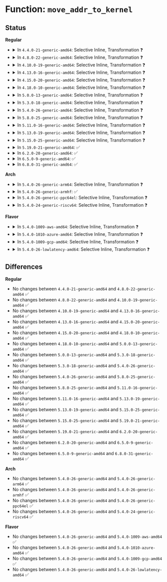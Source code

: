 # Function: <code>move_addr_to_kernel</code>

## Status
<b>Regular</b>
<ul>
<li>
<details>
<summary>In <code>4.4.0-21-generic-amd64</code>: Selective Inline, Transformation ❓</summary>

```c
int move_addr_to_kernel(void * uaddr, int ulen, struct __kernel_sockaddr_storage * kaddr)
```

```json
{
  "name": "move_addr_to_kernel",
  "collision_type": "Unique Global",
  "inline_type": "Selective",
  "funcs": [
    {
      "addr": 18446744071586177792,
      "name": "move_addr_to_kernel",
      "external": true,
      "loc": "net/socket.c:188",
      "file": "net/socket.c",
      "inline": "not declared, inlined",
      "caller_inline": [
        "net/socket.c:SYSC_bind",
        "net/socket.c:SYSC_connect",
        "net/socket.c:SYSC_sendto",
        "net/socket.c:copy_msghdr_from_user"
      ],
      "caller_func": [
        "net/socket.c:SYSC_bind",
        "net/socket.c:SYSC_connect",
        "net/socket.c:SYSC_sendto",
        "net/socket.c:copy_msghdr_from_user",
        "net/compat.c:get_compat_msghdr"
      ]
    }
  ],
  "symbols": [
    {
      "addr": 18446744071586177792,
      "name": "move_addr_to_kernel.part.14",
      "section": ".text",
      "bind": "STB_LOCAL",
      "size": 95
    },
    {
      "addr": 18446744071586180416,
      "name": "move_addr_to_kernel",
      "section": ".text",
      "bind": "STB_GLOBAL",
      "size": 37
    }
  ]
}
```
</details>
</li>
<li>
<details>
<summary>In <code>4.8.0-22-generic-amd64</code>: Selective Inline, Transformation ❓</summary>

```c
int move_addr_to_kernel(void * uaddr, int ulen, struct __kernel_sockaddr_storage * kaddr)
```

```json
{
  "name": "move_addr_to_kernel",
  "collision_type": "Unique Global",
  "inline_type": "Selective",
  "funcs": [
    {
      "addr": 18446744071586599555,
      "name": "move_addr_to_kernel",
      "external": true,
      "loc": "net/socket.c:188",
      "file": "net/socket.c",
      "inline": "not declared, inlined",
      "caller_inline": [
        "net/socket.c:copy_msghdr_from_user",
        "net/socket.c:SYSC_sendto",
        "net/socket.c:SYSC_connect",
        "net/socket.c:SYSC_bind"
      ],
      "caller_func": [
        "net/socket.c:copy_msghdr_from_user",
        "net/socket.c:SYSC_sendto",
        "net/socket.c:SYSC_connect",
        "net/socket.c:SYSC_bind",
        "net/compat.c:get_compat_msghdr"
      ]
    }
  ],
  "symbols": [
    {
      "addr": 18446744071586598128,
      "name": "move_addr_to_kernel.part.16",
      "section": ".text",
      "bind": "STB_LOCAL",
      "size": 118
    },
    {
      "addr": 18446744071586600848,
      "name": "move_addr_to_kernel",
      "section": ".text",
      "bind": "STB_GLOBAL",
      "size": 37
    }
  ]
}
```
</details>
</li>
<li>
<details>
<summary>In <code>4.10.0-19-generic-amd64</code>: Selective Inline, Transformation ❓</summary>

```c
int move_addr_to_kernel(void * uaddr, int ulen, struct __kernel_sockaddr_storage * kaddr)
```

```json
{
  "name": "move_addr_to_kernel",
  "collision_type": "Unique Global",
  "inline_type": "Selective",
  "funcs": [
    {
      "addr": 18446744071586784003,
      "name": "move_addr_to_kernel",
      "external": true,
      "loc": "net/socket.c:188",
      "file": "net/socket.c",
      "inline": "not declared, inlined",
      "caller_inline": [
        "net/socket.c:copy_msghdr_from_user",
        "net/socket.c:SYSC_sendto",
        "net/socket.c:SYSC_connect",
        "net/socket.c:SYSC_bind"
      ],
      "caller_func": [
        "net/socket.c:copy_msghdr_from_user",
        "net/socket.c:SYSC_sendto",
        "net/socket.c:SYSC_connect",
        "net/socket.c:SYSC_bind",
        "net/compat.c:get_compat_msghdr"
      ]
    }
  ],
  "symbols": [
    {
      "addr": 18446744071586782576,
      "name": "move_addr_to_kernel.part.17",
      "section": ".text",
      "bind": "STB_LOCAL",
      "size": 118
    },
    {
      "addr": 18446744071586785296,
      "name": "move_addr_to_kernel",
      "section": ".text",
      "bind": "STB_GLOBAL",
      "size": 37
    }
  ]
}
```
</details>
</li>
<li>
<details>
<summary>In <code>4.13.0-16-generic-amd64</code>: Selective Inline, Transformation ❓</summary>

```c
int move_addr_to_kernel(void * uaddr, int ulen, struct __kernel_sockaddr_storage * kaddr)
```

```json
{
  "name": "move_addr_to_kernel",
  "collision_type": "Unique Global",
  "inline_type": "Selective",
  "funcs": [
    {
      "addr": 18446744071586907909,
      "name": "move_addr_to_kernel",
      "external": true,
      "loc": "net/socket.c:188",
      "file": "net/socket.c",
      "inline": "not declared, inlined",
      "caller_inline": [
        "net/socket.c:copy_msghdr_from_user",
        "net/socket.c:SYSC_sendto",
        "net/socket.c:SYSC_connect",
        "net/socket.c:SYSC_bind"
      ],
      "caller_func": [
        "net/socket.c:copy_msghdr_from_user",
        "net/socket.c:SYSC_sendto",
        "net/socket.c:SYSC_connect",
        "net/socket.c:SYSC_bind",
        "net/compat.c:get_compat_msghdr"
      ]
    }
  ],
  "symbols": [
    {
      "addr": 18446744071586906608,
      "name": "move_addr_to_kernel.part.19",
      "section": ".text",
      "bind": "STB_LOCAL",
      "size": 122
    },
    {
      "addr": 18446744071586909328,
      "name": "move_addr_to_kernel",
      "section": ".text",
      "bind": "STB_GLOBAL",
      "size": 38
    }
  ]
}
```
</details>
</li>
<li>
<details>
<summary>In <code>4.15.0-20-generic-amd64</code>: Selective Inline, Transformation ❓</summary>

```c
int move_addr_to_kernel(void * uaddr, int ulen, struct __kernel_sockaddr_storage * kaddr)
```

```json
{
  "name": "move_addr_to_kernel",
  "collision_type": "Unique Global",
  "inline_type": "Selective",
  "funcs": [
    {
      "addr": 18446744071587399829,
      "name": "move_addr_to_kernel",
      "external": true,
      "loc": "net/socket.c:188",
      "file": "net/socket.c",
      "inline": "not declared, inlined",
      "caller_inline": [
        "net/socket.c:copy_msghdr_from_user",
        "net/socket.c:SYSC_sendto",
        "net/socket.c:SYSC_connect",
        "net/socket.c:SYSC_bind"
      ],
      "caller_func": [
        "net/socket.c:copy_msghdr_from_user",
        "net/socket.c:SYSC_sendto",
        "net/socket.c:SYSC_connect",
        "net/socket.c:SYSC_bind",
        "net/compat.c:get_compat_msghdr"
      ]
    }
  ],
  "symbols": [
    {
      "addr": 18446744071587398512,
      "name": "move_addr_to_kernel.part.18",
      "section": ".text",
      "bind": "STB_LOCAL",
      "size": 122
    },
    {
      "addr": 18446744071587401248,
      "name": "move_addr_to_kernel",
      "section": ".text",
      "bind": "STB_GLOBAL",
      "size": 38
    }
  ]
}
```
</details>
</li>
<li>
<details>
<summary>In <code>4.18.0-10-generic-amd64</code>: Selective Inline, Transformation ❓</summary>

```c
int move_addr_to_kernel(void * uaddr, int ulen, struct __kernel_sockaddr_storage * kaddr)
```

```json
{
  "name": "move_addr_to_kernel",
  "collision_type": "Unique Global",
  "inline_type": "Selective",
  "funcs": [
    {
      "addr": 18446744071587697386,
      "name": "move_addr_to_kernel",
      "external": true,
      "loc": "net/socket.c:182",
      "file": "net/socket.c",
      "inline": "not declared, inlined",
      "caller_inline": [
        "net/socket.c:copy_msghdr_from_user",
        "net/socket.c:__sys_sendto",
        "net/socket.c:__sys_connect",
        "net/socket.c:__sys_bind"
      ],
      "caller_func": [
        "net/socket.c:copy_msghdr_from_user",
        "net/socket.c:__sys_sendto",
        "net/socket.c:__sys_connect",
        "net/socket.c:__sys_bind",
        "net/compat.c:get_compat_msghdr"
      ]
    }
  ],
  "symbols": [
    {
      "addr": 18446744071587697008,
      "name": "move_addr_to_kernel.part.21",
      "section": ".text",
      "bind": "STB_LOCAL",
      "size": 115
    },
    {
      "addr": 18446744071587701808,
      "name": "move_addr_to_kernel",
      "section": ".text",
      "bind": "STB_GLOBAL",
      "size": 37
    }
  ]
}
```
</details>
</li>
<li>
<details>
<summary>In <code>5.0.0-13-generic-amd64</code>: Selective Inline, Transformation ❓</summary>

```c
int move_addr_to_kernel(void * uaddr, int ulen, struct __kernel_sockaddr_storage * kaddr)
```

```json
{
  "name": "move_addr_to_kernel",
  "collision_type": "Unique Global",
  "inline_type": "Selective",
  "funcs": [
    {
      "addr": 18446744071587833173,
      "name": "move_addr_to_kernel",
      "external": true,
      "loc": "net/socket.c:182",
      "file": "net/socket.c",
      "inline": "not declared, inlined",
      "caller_inline": [
        "net/socket.c:copy_msghdr_from_user",
        "net/socket.c:__sys_sendto",
        "net/socket.c:__sys_connect",
        "net/socket.c:__sys_bind"
      ],
      "caller_func": [
        "net/socket.c:copy_msghdr_from_user",
        "net/socket.c:__sys_sendto",
        "net/socket.c:__sys_connect",
        "net/socket.c:__sys_bind",
        "net/compat.c:get_compat_msghdr"
      ]
    }
  ],
  "symbols": [
    {
      "addr": 18446744071587832800,
      "name": "move_addr_to_kernel.part.20",
      "section": ".text",
      "bind": "STB_LOCAL",
      "size": 115
    },
    {
      "addr": 18446744071587835264,
      "name": "move_addr_to_kernel",
      "section": ".text",
      "bind": "STB_GLOBAL",
      "size": 37
    }
  ]
}
```
</details>
</li>
<li>
<details>
<summary>In <code>5.3.0-18-generic-amd64</code>: Selective Inline, Transformation ❓</summary>

```c
int move_addr_to_kernel(void * uaddr, int ulen, struct __kernel_sockaddr_storage * kaddr)
```

```json
{
  "name": "move_addr_to_kernel",
  "collision_type": "Unique Global",
  "inline_type": "Selective",
  "funcs": [
    {
      "addr": 18446744071588136965,
      "name": "move_addr_to_kernel",
      "external": true,
      "loc": "net/socket.c:178",
      "file": "net/socket.c",
      "inline": "not declared, inlined",
      "caller_inline": [
        "net/socket.c:copy_msghdr_from_user",
        "net/socket.c:__sys_sendto",
        "net/socket.c:__sys_connect",
        "net/socket.c:__sys_bind"
      ],
      "caller_func": [
        "net/socket.c:copy_msghdr_from_user",
        "net/socket.c:__sys_sendto",
        "net/socket.c:__sys_connect",
        "net/socket.c:__sys_bind",
        "net/compat.c:get_compat_msghdr"
      ]
    }
  ],
  "symbols": [
    {
      "addr": 18446744071588136576,
      "name": "move_addr_to_kernel.part.0",
      "section": ".text",
      "bind": "STB_LOCAL",
      "size": 117
    },
    {
      "addr": 18446744071588139120,
      "name": "move_addr_to_kernel",
      "section": ".text",
      "bind": "STB_GLOBAL",
      "size": 37
    }
  ]
}
```
</details>
</li>
<li>
<details>
<summary>In <code>5.4.0-26-generic-amd64</code>: Selective Inline, Transformation ❓</summary>

```c
int move_addr_to_kernel(void * uaddr, int ulen, struct __kernel_sockaddr_storage * kaddr)
```

```json
{
  "name": "move_addr_to_kernel",
  "collision_type": "Unique Global",
  "inline_type": "Selective",
  "funcs": [
    {
      "addr": 18446744071588338021,
      "name": "move_addr_to_kernel",
      "external": true,
      "loc": "net/socket.c:178",
      "file": "net/socket.c",
      "inline": "not declared, inlined",
      "caller_inline": [
        "net/socket.c:copy_msghdr_from_user",
        "net/socket.c:__sys_sendto",
        "net/socket.c:__sys_connect",
        "net/socket.c:__sys_bind"
      ],
      "caller_func": [
        "net/socket.c:copy_msghdr_from_user",
        "net/socket.c:__sys_sendto",
        "net/socket.c:__sys_connect",
        "net/socket.c:__sys_bind",
        "net/compat.c:get_compat_msghdr"
      ]
    }
  ],
  "symbols": [
    {
      "addr": 18446744071588337632,
      "name": "move_addr_to_kernel.part.0",
      "section": ".text",
      "bind": "STB_LOCAL",
      "size": 117
    },
    {
      "addr": 18446744071588344016,
      "name": "move_addr_to_kernel",
      "section": ".text",
      "bind": "STB_GLOBAL",
      "size": 37
    }
  ]
}
```
</details>
</li>
<li>
<details>
<summary>In <code>5.8.0-25-generic-amd64</code>: Selective Inline, Transformation ❓</summary>

```c
int move_addr_to_kernel(void * uaddr, int ulen, struct __kernel_sockaddr_storage * kaddr)
```

```json
{
  "name": "move_addr_to_kernel",
  "collision_type": "Unique Global",
  "inline_type": "Selective",
  "funcs": [
    {
      "addr": 18446744071589207540,
      "name": "move_addr_to_kernel",
      "external": true,
      "loc": "net/socket.c:192",
      "file": "net/socket.c",
      "inline": "not declared, inlined",
      "caller_inline": [
        "net/socket.c:__copy_msghdr_from_user",
        "net/socket.c:__sys_sendto",
        "net/socket.c:__sys_connect",
        "net/socket.c:__sys_bind"
      ],
      "caller_func": [
        "fs/io_uring.c:io_connect",
        "fs/io_uring.c:io_connect_prep",
        "net/socket.c:__copy_msghdr_from_user",
        "net/socket.c:__sys_sendto",
        "net/socket.c:__sys_connect",
        "net/socket.c:__sys_bind",
        "net/compat.c:__get_compat_msghdr"
      ]
    }
  ],
  "symbols": [
    {
      "addr": 18446744071589199680,
      "name": "move_addr_to_kernel.part.0",
      "section": ".text",
      "bind": "STB_LOCAL",
      "size": 125
    },
    {
      "addr": 18446744071589202384,
      "name": "move_addr_to_kernel",
      "section": ".text",
      "bind": "STB_GLOBAL",
      "size": 37
    }
  ]
}
```
</details>
</li>
<li>
<details>
<summary>In <code>5.11.0-16-generic-amd64</code>: Selective Inline, Transformation ❓</summary>

```c
int move_addr_to_kernel(void * uaddr, int ulen, struct __kernel_sockaddr_storage * kaddr)
```

```json
{
  "name": "move_addr_to_kernel",
  "collision_type": "Unique Global",
  "inline_type": "Selective",
  "funcs": [
    {
      "addr": 18446744071589206676,
      "name": "move_addr_to_kernel",
      "external": true,
      "loc": "net/socket.c:192",
      "file": "net/socket.c",
      "inline": "not declared, inlined",
      "caller_inline": [
        "net/socket.c:__copy_msghdr_from_user",
        "net/socket.c:__sys_sendto",
        "net/socket.c:__sys_connect",
        "net/socket.c:__sys_bind"
      ],
      "caller_func": [
        "fs/io_uring.c:io_req_prep",
        "fs/io_uring.c:io_connect",
        "net/socket.c:__copy_msghdr_from_user",
        "net/socket.c:__sys_sendto",
        "net/socket.c:__sys_connect",
        "net/socket.c:__sys_bind",
        "net/compat.c:__get_compat_msghdr"
      ]
    }
  ],
  "symbols": [
    {
      "addr": 18446744071589197568,
      "name": "move_addr_to_kernel.part.0",
      "section": ".text",
      "bind": "STB_LOCAL",
      "size": 125
    },
    {
      "addr": 18446744071589200416,
      "name": "move_addr_to_kernel",
      "section": ".text",
      "bind": "STB_GLOBAL",
      "size": 37
    }
  ]
}
```
</details>
</li>
<li>
<details>
<summary>In <code>5.13.0-19-generic-amd64</code>: Selective Inline, Transformation ❓</summary>

```c
int move_addr_to_kernel(void * uaddr, int ulen, struct __kernel_sockaddr_storage * kaddr)
```

```json
{
  "name": "move_addr_to_kernel",
  "collision_type": "Unique Global",
  "inline_type": "Selective",
  "funcs": [
    {
      "addr": 18446744071589100323,
      "name": "move_addr_to_kernel",
      "external": true,
      "loc": "net/socket.c:192",
      "file": "net/socket.c",
      "inline": "not declared, inlined",
      "caller_inline": [
        "net/socket.c:__copy_msghdr_from_user",
        "net/socket.c:__sys_sendto",
        "net/socket.c:__sys_connect",
        "net/socket.c:__sys_bind"
      ],
      "caller_func": [
        "fs/io_uring.c:io_connect",
        "net/socket.c:__copy_msghdr_from_user",
        "net/socket.c:__sys_sendto",
        "net/socket.c:__sys_connect",
        "net/socket.c:__sys_bind",
        "net/compat.c:__get_compat_msghdr"
      ]
    }
  ],
  "symbols": [
    {
      "addr": 18446744071589093776,
      "name": "move_addr_to_kernel.part.0",
      "section": ".text",
      "bind": "STB_LOCAL",
      "size": 117
    },
    {
      "addr": 18446744071589094016,
      "name": "move_addr_to_kernel",
      "section": ".text",
      "bind": "STB_GLOBAL",
      "size": 37
    }
  ]
}
```
</details>
</li>
<li>
<details>
<summary>In <code>5.15.0-25-generic-amd64</code>: Selective Inline, Transformation ❓</summary>

```c
int move_addr_to_kernel(void * uaddr, int ulen, struct __kernel_sockaddr_storage * kaddr)
```

```json
{
  "name": "move_addr_to_kernel",
  "collision_type": "Unique Global",
  "inline_type": "Selective",
  "funcs": [
    {
      "addr": 18446744071589817971,
      "name": "move_addr_to_kernel",
      "external": true,
      "loc": "net/socket.c:242",
      "file": "net/socket.c",
      "inline": "not declared, inlined",
      "caller_inline": [
        "net/socket.c:__copy_msghdr_from_user",
        "net/socket.c:__sys_sendto",
        "net/socket.c:__sys_connect",
        "net/socket.c:__sys_bind"
      ],
      "caller_func": [
        "fs/io_uring.c:io_connect",
        "net/socket.c:__copy_msghdr_from_user",
        "net/socket.c:__sys_sendto",
        "net/socket.c:__sys_connect",
        "net/socket.c:__sys_bind",
        "net/compat.c:__get_compat_msghdr"
      ]
    }
  ],
  "symbols": [
    {
      "addr": 18446744071589806560,
      "name": "move_addr_to_kernel.part.0",
      "section": ".text",
      "bind": "STB_LOCAL",
      "size": 117
    },
    {
      "addr": 18446744071589809744,
      "name": "move_addr_to_kernel",
      "section": ".text",
      "bind": "STB_GLOBAL",
      "size": 37
    }
  ]
}
```
</details>
</li>
<li>
<details>
<summary>In <code>5.19.0-21-generic-amd64</code>: ✅</summary>

```c
int move_addr_to_kernel(void * uaddr, int ulen, struct __kernel_sockaddr_storage * kaddr)
```

```json
{
  "name": "move_addr_to_kernel",
  "collision_type": "Unique Global",
  "inline_type": "No",
  "funcs": [
    {
      "addr": 18446744071591328656,
      "name": "move_addr_to_kernel",
      "external": true,
      "loc": "net/socket.c:243",
      "file": "net/socket.c",
      "inline": "seen, unknown",
      "caller_inline": [],
      "caller_func": [
        "io_uring/io_uring.c:io_connect",
        "net/socket.c:__copy_msghdr_from_user",
        "net/socket.c:__sys_sendto",
        "net/socket.c:__sys_connect",
        "net/socket.c:__sys_bind",
        "net/compat.c:__get_compat_msghdr"
      ]
    }
  ],
  "symbols": [
    {
      "addr": 18446744071591328656,
      "name": "move_addr_to_kernel",
      "section": ".text",
      "bind": "STB_GLOBAL",
      "size": 175
    }
  ]
}
```
</details>
</li>
<li>
<details>
<summary>In <code>6.2.0-20-generic-amd64</code>: ✅</summary>

```c
int move_addr_to_kernel(void * uaddr, int ulen, struct __kernel_sockaddr_storage * kaddr)
```

```json
{
  "name": "move_addr_to_kernel",
  "collision_type": "Unique Global",
  "inline_type": "No",
  "funcs": [
    {
      "addr": 18446744071593083456,
      "name": "move_addr_to_kernel",
      "external": true,
      "loc": "net/socket.c:243",
      "file": "net/socket.c",
      "inline": "seen, unknown",
      "caller_inline": [],
      "caller_func": [
        "io_uring/net.c:io_connect",
        "io_uring/net.c:io_connect_prep_async",
        "io_uring/net.c:io_send_zc",
        "io_uring/net.c:io_send",
        "io_uring/net.c:io_send_prep_async",
        "net/socket.c:__copy_msghdr",
        "net/socket.c:__sys_sendto",
        "net/socket.c:__sys_connect",
        "net/socket.c:__sys_bind",
        "net/compat.c:__get_compat_msghdr"
      ]
    }
  ],
  "symbols": [
    {
      "addr": 18446744071593083456,
      "name": "move_addr_to_kernel",
      "section": ".text",
      "bind": "STB_GLOBAL",
      "size": 175
    }
  ]
}
```
</details>
</li>
<li>
<details>
<summary>In <code>6.5.0-9-generic-amd64</code>: ✅</summary>

```c
int move_addr_to_kernel(void * uaddr, int ulen, struct __kernel_sockaddr_storage * kaddr)
```

```json
{
  "name": "move_addr_to_kernel",
  "collision_type": "Unique Global",
  "inline_type": "No",
  "funcs": [
    {
      "addr": 18446744071593535632,
      "name": "move_addr_to_kernel",
      "external": true,
      "loc": "net/socket.c:245",
      "file": "net/socket.c",
      "inline": "seen, unknown",
      "caller_inline": [],
      "caller_func": [
        "io_uring/net.c:io_connect",
        "io_uring/net.c:io_connect_prep_async",
        "io_uring/net.c:io_send_zc",
        "io_uring/net.c:io_send",
        "io_uring/net.c:io_send_prep_async",
        "net/socket.c:__copy_msghdr",
        "net/socket.c:__sys_sendto",
        "net/socket.c:__sys_connect",
        "net/socket.c:__sys_bind",
        "net/compat.c:__get_compat_msghdr"
      ]
    }
  ],
  "symbols": [
    {
      "addr": 18446744071593535632,
      "name": "move_addr_to_kernel",
      "section": ".text",
      "bind": "STB_GLOBAL",
      "size": 175
    }
  ]
}
```
</details>
</li>
<li>
<details>
<summary>In <code>6.8.0-31-generic-amd64</code>: ✅</summary>

```c
int move_addr_to_kernel(void * uaddr, int ulen, struct __kernel_sockaddr_storage * kaddr)
```

```json
{
  "name": "move_addr_to_kernel",
  "collision_type": "Unique Global",
  "inline_type": "No",
  "funcs": [
    {
      "addr": 18446744071594308240,
      "name": "move_addr_to_kernel",
      "external": true,
      "loc": "net/socket.c:247",
      "file": "net/socket.c",
      "inline": "seen, unknown",
      "caller_inline": [],
      "caller_func": [
        "io_uring/net.c:io_connect",
        "io_uring/net.c:io_connect_prep_async",
        "io_uring/net.c:io_send_zc",
        "io_uring/net.c:io_send",
        "io_uring/net.c:io_send_prep_async",
        "net/socket.c:__copy_msghdr",
        "net/socket.c:__sys_sendto",
        "net/socket.c:__sys_connect",
        "net/socket.c:__sys_bind",
        "net/compat.c:__get_compat_msghdr"
      ]
    }
  ],
  "symbols": [
    {
      "addr": 18446744071594308240,
      "name": "move_addr_to_kernel",
      "section": ".text",
      "bind": "STB_GLOBAL",
      "size": 175
    }
  ]
}
```
</details>
</li>
</ul>
<b>Arch</b>
<ul>
<li>
<details>
<summary>In <code>5.4.0-26-generic-arm64</code>: Selective Inline, Transformation ❓</summary>

```c
int move_addr_to_kernel(void * uaddr, int ulen, struct __kernel_sockaddr_storage * kaddr)
```

```json
{
  "name": "move_addr_to_kernel",
  "collision_type": "Unique Global",
  "inline_type": "Selective",
  "funcs": [
    {
      "addr": 18446603336501837504,
      "name": "move_addr_to_kernel",
      "external": true,
      "loc": "net/socket.c:178",
      "file": "net/socket.c",
      "inline": "not declared, inlined",
      "caller_inline": [
        "net/socket.c:copy_msghdr_from_user",
        "net/socket.c:__sys_sendto",
        "net/socket.c:__sys_connect",
        "net/socket.c:__sys_bind"
      ],
      "caller_func": [
        "net/socket.c:copy_msghdr_from_user",
        "net/socket.c:__sys_sendto",
        "net/socket.c:__sys_connect",
        "net/socket.c:__sys_bind",
        "net/compat.c:get_compat_msghdr"
      ]
    }
  ],
  "symbols": [
    {
      "addr": 18446603336501836488,
      "name": "move_addr_to_kernel.part.0",
      "section": ".text",
      "bind": "STB_LOCAL",
      "size": 448
    },
    {
      "addr": 18446603336501850568,
      "name": "move_addr_to_kernel",
      "section": ".text",
      "bind": "STB_GLOBAL",
      "size": 92
    }
  ]
}
```
</details>
</li>
<li>
<details>
<summary>In <code>5.4.0-26-generic-armhf</code>: ✅</summary>

```c
int move_addr_to_kernel(void * uaddr, int ulen, struct __kernel_sockaddr_storage * kaddr)
```

```json
{
  "name": "move_addr_to_kernel",
  "collision_type": "Unique Global",
  "inline_type": "No",
  "funcs": [
    {
      "addr": 3234616888,
      "name": "move_addr_to_kernel",
      "external": true,
      "loc": "net/socket.c:178",
      "file": "net/socket.c",
      "inline": "seen, unknown",
      "caller_inline": [],
      "caller_func": [
        "net/socket.c:copy_msghdr_from_user",
        "net/socket.c:__sys_sendto",
        "net/socket.c:__sys_connect",
        "net/socket.c:__sys_bind"
      ]
    }
  ],
  "symbols": [
    {
      "addr": 3234616888,
      "name": "move_addr_to_kernel",
      "section": ".text",
      "bind": "STB_GLOBAL",
      "size": 260
    }
  ]
}
```
</details>
</li>
<li>
<details>
<summary>In <code>5.4.0-26-generic-ppc64el</code>: Selective Inline, Transformation ❓</summary>

```c
int move_addr_to_kernel(void * uaddr, int ulen, struct __kernel_sockaddr_storage * kaddr)
```

```json
{
  "name": "move_addr_to_kernel",
  "collision_type": "Unique Global",
  "inline_type": "Selective",
  "funcs": [
    {
      "addr": 13835058055295237156,
      "name": "move_addr_to_kernel",
      "external": true,
      "loc": "net/socket.c:178",
      "file": "net/socket.c",
      "inline": "not declared, inlined",
      "caller_inline": [
        "net/socket.c:copy_msghdr_from_user",
        "net/socket.c:__sys_sendto",
        "net/socket.c:__sys_connect",
        "net/socket.c:__sys_bind"
      ],
      "caller_func": [
        "net/socket.c:copy_msghdr_from_user",
        "net/socket.c:__sys_sendto",
        "net/socket.c:__sys_connect",
        "net/socket.c:__sys_bind",
        "net/compat.c:get_compat_msghdr"
      ]
    }
  ],
  "symbols": [
    {
      "addr": 13835058055295236608,
      "name": "move_addr_to_kernel.part.0",
      "section": ".text",
      "bind": "STB_LOCAL",
      "size": 200
    },
    {
      "addr": 13835058055295251712,
      "name": "move_addr_to_kernel",
      "section": ".text",
      "bind": "STB_GLOBAL",
      "size": 72
    }
  ]
}
```
</details>
</li>
<li>
<details>
<summary>In <code>5.4.0-24-generic-riscv64</code>: Selective Inline, Transformation ❓</summary>

```c
int move_addr_to_kernel(void * uaddr, int ulen, struct __kernel_sockaddr_storage * kaddr)
```

```json
{
  "name": "move_addr_to_kernel",
  "collision_type": "Unique Global",
  "inline_type": "Selective",
  "funcs": [
    {
      "addr": 18446743936278177850,
      "name": "move_addr_to_kernel",
      "external": true,
      "loc": "net/socket.c:178",
      "file": "net/socket.c",
      "inline": "not declared, inlined",
      "caller_inline": [
        "net/socket.c:copy_msghdr_from_user",
        "net/socket.c:__sys_sendto",
        "net/socket.c:__sys_connect",
        "net/socket.c:__sys_bind"
      ],
      "caller_func": [
        "net/socket.c:copy_msghdr_from_user",
        "net/socket.c:__sys_sendto",
        "net/socket.c:__sys_connect",
        "net/socket.c:__sys_bind"
      ]
    }
  ],
  "symbols": [
    {
      "addr": 18446743936278177556,
      "name": "move_addr_to_kernel.part.0",
      "section": ".text",
      "bind": "STB_LOCAL",
      "size": 102
    },
    {
      "addr": 18446743936278179076,
      "name": "move_addr_to_kernel",
      "section": ".text",
      "bind": "STB_GLOBAL",
      "size": 74
    }
  ]
}
```
</details>
</li>
</ul>
<b>Flavor</b>
<ul>
<li>
<details>
<summary>In <code>5.4.0-1009-aws-amd64</code>: Selective Inline, Transformation ❓</summary>

```c
int move_addr_to_kernel(void * uaddr, int ulen, struct __kernel_sockaddr_storage * kaddr)
```

```json
{
  "name": "move_addr_to_kernel",
  "collision_type": "Unique Global",
  "inline_type": "Selective",
  "funcs": [
    {
      "addr": 18446744071587944805,
      "name": "move_addr_to_kernel",
      "external": true,
      "loc": "net/socket.c:178",
      "file": "net/socket.c",
      "inline": "not declared, inlined",
      "caller_inline": [
        "net/socket.c:copy_msghdr_from_user",
        "net/socket.c:__sys_sendto",
        "net/socket.c:__sys_connect",
        "net/socket.c:__sys_bind"
      ],
      "caller_func": [
        "net/socket.c:copy_msghdr_from_user",
        "net/socket.c:__sys_sendto",
        "net/socket.c:__sys_connect",
        "net/socket.c:__sys_bind",
        "net/compat.c:get_compat_msghdr"
      ]
    }
  ],
  "symbols": [
    {
      "addr": 18446744071587944416,
      "name": "move_addr_to_kernel.part.0",
      "section": ".text",
      "bind": "STB_LOCAL",
      "size": 117
    },
    {
      "addr": 18446744071587950800,
      "name": "move_addr_to_kernel",
      "section": ".text",
      "bind": "STB_GLOBAL",
      "size": 37
    }
  ]
}
```
</details>
</li>
<li>
<details>
<summary>In <code>5.4.0-1010-azure-amd64</code>: Selective Inline, Transformation ❓</summary>

```c
int move_addr_to_kernel(void * uaddr, int ulen, struct __kernel_sockaddr_storage * kaddr)
```

```json
{
  "name": "move_addr_to_kernel",
  "collision_type": "Unique Global",
  "inline_type": "Selective",
  "funcs": [
    {
      "addr": 18446744071587657909,
      "name": "move_addr_to_kernel",
      "external": true,
      "loc": "net/socket.c:178",
      "file": "net/socket.c",
      "inline": "not declared, inlined",
      "caller_inline": [
        "net/socket.c:copy_msghdr_from_user",
        "net/socket.c:__sys_sendto",
        "net/socket.c:__sys_connect",
        "net/socket.c:__sys_bind"
      ],
      "caller_func": [
        "net/socket.c:copy_msghdr_from_user",
        "net/socket.c:__sys_sendto",
        "net/socket.c:__sys_connect",
        "net/socket.c:__sys_bind",
        "net/compat.c:get_compat_msghdr"
      ]
    }
  ],
  "symbols": [
    {
      "addr": 18446744071587657520,
      "name": "move_addr_to_kernel.part.0",
      "section": ".text",
      "bind": "STB_LOCAL",
      "size": 117
    },
    {
      "addr": 18446744071587663904,
      "name": "move_addr_to_kernel",
      "section": ".text",
      "bind": "STB_GLOBAL",
      "size": 37
    }
  ]
}
```
</details>
</li>
<li>
<details>
<summary>In <code>5.4.0-1009-gcp-amd64</code>: Selective Inline, Transformation ❓</summary>

```c
int move_addr_to_kernel(void * uaddr, int ulen, struct __kernel_sockaddr_storage * kaddr)
```

```json
{
  "name": "move_addr_to_kernel",
  "collision_type": "Unique Global",
  "inline_type": "Selective",
  "funcs": [
    {
      "addr": 18446744071588276581,
      "name": "move_addr_to_kernel",
      "external": true,
      "loc": "net/socket.c:178",
      "file": "net/socket.c",
      "inline": "not declared, inlined",
      "caller_inline": [
        "net/socket.c:copy_msghdr_from_user",
        "net/socket.c:__sys_sendto",
        "net/socket.c:__sys_connect",
        "net/socket.c:__sys_bind"
      ],
      "caller_func": [
        "net/socket.c:copy_msghdr_from_user",
        "net/socket.c:__sys_sendto",
        "net/socket.c:__sys_connect",
        "net/socket.c:__sys_bind",
        "net/compat.c:get_compat_msghdr"
      ]
    }
  ],
  "symbols": [
    {
      "addr": 18446744071588276192,
      "name": "move_addr_to_kernel.part.0",
      "section": ".text",
      "bind": "STB_LOCAL",
      "size": 117
    },
    {
      "addr": 18446744071588282576,
      "name": "move_addr_to_kernel",
      "section": ".text",
      "bind": "STB_GLOBAL",
      "size": 37
    }
  ]
}
```
</details>
</li>
<li>
<details>
<summary>In <code>5.4.0-26-lowlatency-amd64</code>: Selective Inline, Transformation ❓</summary>

```c
int move_addr_to_kernel(void * uaddr, int ulen, struct __kernel_sockaddr_storage * kaddr)
```

```json
{
  "name": "move_addr_to_kernel",
  "collision_type": "Unique Global",
  "inline_type": "Selective",
  "funcs": [
    {
      "addr": 18446744071588411877,
      "name": "move_addr_to_kernel",
      "external": true,
      "loc": "net/socket.c:178",
      "file": "net/socket.c",
      "inline": "not declared, inlined",
      "caller_inline": [
        "net/socket.c:copy_msghdr_from_user",
        "net/socket.c:__sys_sendto",
        "net/socket.c:__sys_connect",
        "net/socket.c:__sys_bind"
      ],
      "caller_func": [
        "net/socket.c:copy_msghdr_from_user",
        "net/socket.c:__sys_sendto",
        "net/socket.c:__sys_connect",
        "net/socket.c:__sys_bind",
        "net/compat.c:get_compat_msghdr"
      ]
    }
  ],
  "symbols": [
    {
      "addr": 18446744071588411488,
      "name": "move_addr_to_kernel.part.0",
      "section": ".text",
      "bind": "STB_LOCAL",
      "size": 117
    },
    {
      "addr": 18446744071588417728,
      "name": "move_addr_to_kernel",
      "section": ".text",
      "bind": "STB_GLOBAL",
      "size": 37
    }
  ]
}
```
</details>
</li>
</ul>

## Differences
<b>Regular</b>
<ul>
<li>
No changes between <code>4.4.0-21-generic-amd64</code> and <code>4.8.0-22-generic-amd64</code> ✅
</li>
<li>
No changes between <code>4.8.0-22-generic-amd64</code> and <code>4.10.0-19-generic-amd64</code> ✅
</li>
<li>
No changes between <code>4.10.0-19-generic-amd64</code> and <code>4.13.0-16-generic-amd64</code> ✅
</li>
<li>
No changes between <code>4.13.0-16-generic-amd64</code> and <code>4.15.0-20-generic-amd64</code> ✅
</li>
<li>
No changes between <code>4.15.0-20-generic-amd64</code> and <code>4.18.0-10-generic-amd64</code> ✅
</li>
<li>
No changes between <code>4.18.0-10-generic-amd64</code> and <code>5.0.0-13-generic-amd64</code> ✅
</li>
<li>
No changes between <code>5.0.0-13-generic-amd64</code> and <code>5.3.0-18-generic-amd64</code> ✅
</li>
<li>
No changes between <code>5.3.0-18-generic-amd64</code> and <code>5.4.0-26-generic-amd64</code> ✅
</li>
<li>
No changes between <code>5.4.0-26-generic-amd64</code> and <code>5.8.0-25-generic-amd64</code> ✅
</li>
<li>
No changes between <code>5.8.0-25-generic-amd64</code> and <code>5.11.0-16-generic-amd64</code> ✅
</li>
<li>
No changes between <code>5.11.0-16-generic-amd64</code> and <code>5.13.0-19-generic-amd64</code> ✅
</li>
<li>
No changes between <code>5.13.0-19-generic-amd64</code> and <code>5.15.0-25-generic-amd64</code> ✅
</li>
<li>
No changes between <code>5.15.0-25-generic-amd64</code> and <code>5.19.0-21-generic-amd64</code> ✅
</li>
<li>
No changes between <code>5.19.0-21-generic-amd64</code> and <code>6.2.0-20-generic-amd64</code> ✅
</li>
<li>
No changes between <code>6.2.0-20-generic-amd64</code> and <code>6.5.0-9-generic-amd64</code> ✅
</li>
<li>
No changes between <code>6.5.0-9-generic-amd64</code> and <code>6.8.0-31-generic-amd64</code> ✅
</li>
</ul>
<b>Arch</b>
<ul>
<li>
No changes between <code>5.4.0-26-generic-amd64</code> and <code>5.4.0-26-generic-arm64</code> ✅
</li>
<li>
No changes between <code>5.4.0-26-generic-amd64</code> and <code>5.4.0-26-generic-armhf</code> ✅
</li>
<li>
No changes between <code>5.4.0-26-generic-amd64</code> and <code>5.4.0-26-generic-ppc64el</code> ✅
</li>
<li>
No changes between <code>5.4.0-26-generic-amd64</code> and <code>5.4.0-24-generic-riscv64</code> ✅
</li>
</ul>
<b>Flavor</b>
<ul>
<li>
No changes between <code>5.4.0-26-generic-amd64</code> and <code>5.4.0-1009-aws-amd64</code> ✅
</li>
<li>
No changes between <code>5.4.0-26-generic-amd64</code> and <code>5.4.0-1010-azure-amd64</code> ✅
</li>
<li>
No changes between <code>5.4.0-26-generic-amd64</code> and <code>5.4.0-1009-gcp-amd64</code> ✅
</li>
<li>
No changes between <code>5.4.0-26-generic-amd64</code> and <code>5.4.0-26-lowlatency-amd64</code> ✅
</li>
</ul>
